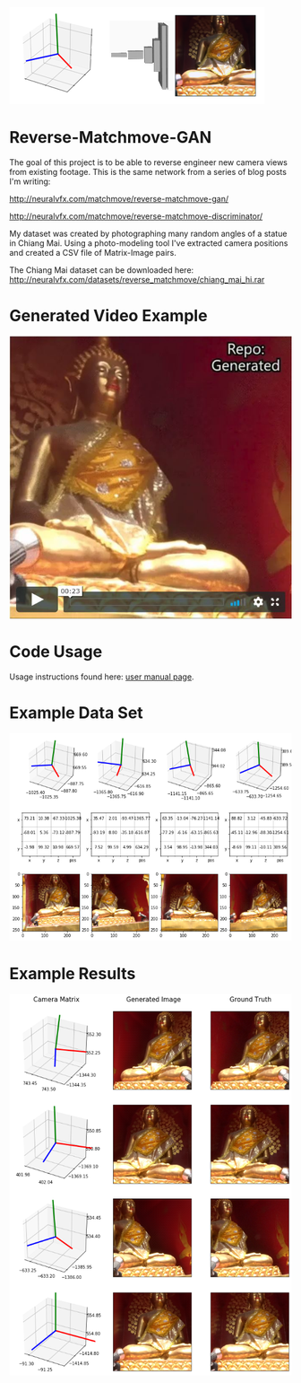 ![](examples/camtrack_a_icon.png)
# Reverse-Matchmove-GAN

The goal of this project is to be able to reverse engineer new camera views from existing footage. This is the same network from a series of blog posts I'm writing:
 
http://neuralvfx.com/matchmove/reverse-matchmove-gan/

http://neuralvfx.com/matchmove/reverse-matchmove-discriminator/

My dataset was created by photographing many random angles of a statue in Chiang Mai. Using a photo-modeling tool I've extracted camera positions and created a CSV file of Matrix-Image pairs. 

The Chiang Mai dataset can be downloaded here: http://neuralvfx.com/datasets/reverse_matchmove/chiang_mai_hi.rar

# Generated Video Example
[![](examples/vimeo_video.jpg)](https://vimeo.com/312738989)

# Code Usage
Usage instructions found here: [user manual page](USAGE.md).

# Example Data Set
![](examples/chiang_mai_matrix_data_b.png)

# Example Results
![](examples/chiang_mai_example_hi_a.png)
